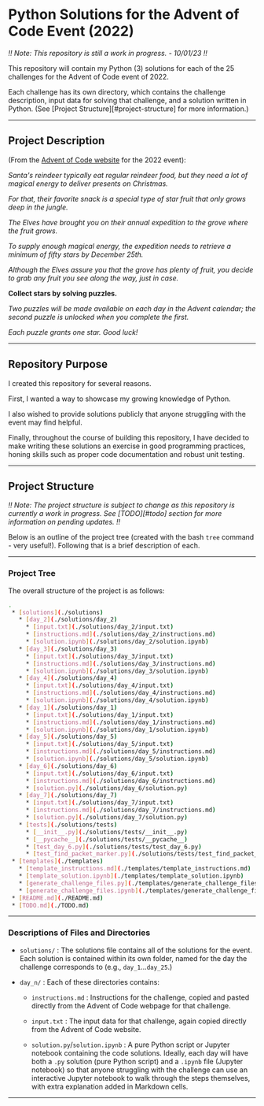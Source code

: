 # Python Solutions for the Advent of Code Event (2022)

*!! Note: This repository is still a work in progress. - 10/01/23 !!*

This repository will contain my Python (3) solutions for each of the 25 challenges for the Advent of Code event of 2022.

Each challenge has its own directory, which contains the challenge description, input data for solving that challenge, and a solution written in Python.
(See [Project Structure][#project-structure] for more information.)

---

## Project Description 

(From the [Advent of Code website](https://adventofcode.com/day/1/) for the 2022 event):

*Santa's reindeer typically eat regular reindeer food, but they need a lot of magical energy to deliver presents on Christmas.*

*For that, their favorite snack is a special type of star fruit that only grows deep in the jungle.*

*The Elves have brought you on their annual expedition to the grove where the fruit grows.*

*To supply enough magical energy, the expedition needs to retrieve a minimum of fifty stars by December 25th.*

*Although the Elves assure you that the grove has plenty of fruit, you decide to grab any fruit you see along the way, just in case.*

**Collect stars by solving puzzles.**

*Two puzzles will be made available on each day in the Advent calendar; the second puzzle is unlocked when you complete the first.*

*Each puzzle grants one star. Good luck!*

---

## Repository Purpose

I created this repository for several reasons.

First, I wanted a way to showcase my growing knowledge of Python. 

I also wished to provide solutions publicly that anyone struggling with the event may find helpful. 

Finally, throughout the course of building this repository, I have decided to make writing these solutions an exercise in good programming practices, honing skills such as proper code documentation and robust unit testing.

---

## Project Structure

*!! Note: The project structure is subject to change as this repository is currently a work in progress. See [TODO][#todo] section for more information on pending updates. !!*

Below is an outline of the project tree (created with the bash `tree` command - very useful!). Following that is a brief description of each.

---

### Project Tree

The overall structure of the project is as follows:

```bash
.
 * [solutions](./solutions)
   * [day_2](./solutions/day_2)
     * [input.txt](./solutions/day_2/input.txt)
     * [instructions.md](./solutions/day_2/instructions.md)
     * [solution.ipynb](./solutions/day_2/solution.ipynb)
   * [day_3](./solutions/day_3)
     * [input.txt](./solutions/day_3/input.txt)
     * [instructions.md](./solutions/day_3/instructions.md)
     * [solution.ipynb](./solutions/day_3/solution.ipynb)
   * [day_4](./solutions/day_4)
     * [input.txt](./solutions/day_4/input.txt)
     * [instructions.md](./solutions/day_4/instructions.md)
     * [solution.ipynb](./solutions/day_4/solution.ipynb)
   * [day_1](./solutions/day_1)
     * [input.txt](./solutions/day_1/input.txt)
     * [instructions.md](./solutions/day_1/instructions.md)
     * [solution.ipynb](./solutions/day_1/solution.ipynb)
   * [day_5](./solutions/day_5)
     * [input.txt](./solutions/day_5/input.txt)
     * [instructions.md](./solutions/day_5/instructions.md)
     * [solution.ipynb](./solutions/day_5/solution.ipynb)
   * [day_6](./solutions/day_6)
     * [input.txt](./solutions/day_6/input.txt)
     * [instructions.md](./solutions/day_6/instructions.md)
     * [solution.py](./solutions/day_6/solution.py)
   * [day_7](./solutions/day_7)
     * [input.txt](./solutions/day_7/input.txt)
     * [instructions.md](./solutions/day_7/instructions.md)
     * [solution.py](./solutions/day_7/solution.py)
   * [tests](./solutions/tests)
     * [__init__.py](./solutions/tests/__init__.py)
     * [__pycache__](./solutions/tests/__pycache__)
     * [test_day_6.py](./solutions/tests/test_day_6.py)
     * [test_find_packet_marker.py](./solutions/tests/test_find_packet_marker.py)
 * [templates](./templates)
   * [template_instructions.md](./templates/template_instructions.md)
   * [template_solution.ipynb](./templates/template_solution.ipynb)
   * [generate_challenge_files.py](./templates/generate_challenge_files.py)
   * [generate_challenge_files.ipynb](./templates/generate_challenge_files.ipynb)
 * [README.md](./README.md)
 * [TODO.md](./TODO.md)
 ```

---

### Descriptions of Files and Directories

- `solutions/` : The solutions file contains all of the solutions for the event. Each solution is contained within its own folder, named for the day the challenge corresponds to (e.g., `day_1`...`day_25`.)

- `day_n/` : Each of these directories contains:

  - `instructions.md` : Instructions for the challenge, copied and pasted directly from the Advent of Code webpage for that challenge.

  - `input.txt` : The input data for that challenge, again copied directly from the Advent of Code website.

  - `solution.py`/`solution.ipynb` : A pure Python script or Jupyter notebook containing the code solutions. Ideally, each day will have both a `.py` solution (pure Python script) and a `.ipynb` file (Jupyter notebook) so that anyone struggling with the challenge can use an interactive Jupyter notebook to walk through the steps themselves, with extra explanation added in Markdown cells.

---
